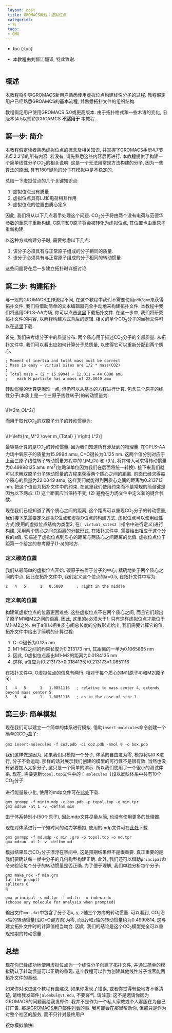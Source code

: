 ```yaml
---
 layout: post
 title: GROMACS教程：虚拟位点
 categories:
 - 科
 tags:
 - GMX
---
```


* toc
{:toc}


<ul class="incremental">
<li>本教程由刘恒江翻译, 特此致谢.</li>
</ul>

<figure>
<img src="/GMX/GMXtut-7_CO2_CPK_2.png" alt="" />
</figure>

## 概述

<p>本教程将引导GROMACS新用户熟悉使用虚拟位点构建线性分子的过程. 教程假定用户已经熟悉GROAMCS的基本流程, 并熟悉拓扑文件的组织结构.</p>

<p>教程假定用户使用GROMACS 5.0或更高版本. 由于拓扑格式和一些术语的变化, 旧版本(4.5以前)的GROAMCS <strong>不适用于</strong> 本教程.</p>

## 第一步: 简介

<p>本教程假定读者熟悉虚拟位点的概念及相关知识, 并掌握了GROMACS手册4.7节和5.2.2节的所有内容. 若没有, 请先熟悉这些内容后再进行. 本教程提供了构建一个简单线性分子CO<sub>2</sub>的相关说明. 这是一个无法用常规方法构建的分子, 因为一些算法的原因, 具有180°键角的分子在模拟中是不稳定的.</p>

<p>总结一下虚拟位点的几个关键知识点:</p>

<ol class="incremental">
<li>虚拟位点没有质量</li>
<li>虚拟位点具有LJ和电荷相互作用</li>
<li>虚拟位点的位置由质心定义</li>
</ol>

<p>因此, 我们将从以下几点着手处理这个问题. CO<sub>2</sub>分子将由两个没有电荷与范德华参数的重原子重新构建, C原子和O原子将会被转化为虚拟位点, 其位置也由重原子重新构建.</p>

<p>以这种方式构建分子时, 需要考虑以下几点:</p>

<ol class="incremental">
<li>该分子必须具有与正常原子组成的分子相同的质量.</li>
<li>该分子必须具有与正常原子组成的分子相同的转动惯量.</li>
</ol>

<p>这些问题将在后一步建立拓扑时详细讨论.</p>

## 第二步: 构建拓扑

<p>与一般的GROMACS工作流程不同, 在这个教程中我们不需要使用<code>pdb2gmx</code>来获得拓扑文件. 我们将借助简单的文本编辑器完全手动地来构建拓扑文件. 本教程中我们将选用OPLS-AA力场, 你可以点击<a href="GMXtut-7_topol.top">这里</a>下载拓扑文件. 在这一步中, 我们将研究拓扑文件的内容, 以解释构建方式背后的逻辑. 相关的单个CO<sub>2</sub>分子的坐标文件可以在<a href="GMXtut-7_co2.pdb">这里</a>下载.</p>

<p>首先, 我们来考虑分子中的质量分布. 两个质心用于描述CO<sub>2</sub>分子的全部质量. 从拓扑文件中, 我们可以看出应如何计算分子总质量, 以使得它可以重新分配到两个质心.</p>

<pre><code>; Moment of inertia and total mass must be correct
; Mass is easy - virtual sites are 1/2 * mass(CO2)
;
; Total mass = (2 * 15.9994) + 12.011 = 44.0098 amu
;    each M particle has a mass of 22.0049 amu
</code></pre>

<p>转动惯量的计算更困难一点, 但仍可以从基本的方程进行计算. 包含三个原子的线性分子(本质上是一个三原子线性转子)的转动惯量为:</p>

<figure>
<img src="/GMX/GMXtut-7_triatomic_full.png" alt="" />
</figure>

<p><span class="math">\[I=2m_OL^2\]</span></p>

<p>而用于取代CO<sub>2</sub>的双原子分子的转动惯量为:</p>

<figure>
<img src="/GMX/GMXtut-7_diatomic_full.png" alt="" />
</figure>

<p><span class="math">\[I=\left({m_M^2 \over m_{Total} } \right) L^2\]</span></p>

<p>最容易计算的是CO<sub>2</sub>的转动惯量, 因为我们知道所有涉及到的物理量. 在OPLS-AA力场中氧原子的质量为15.9994 amu, C=O键长为0.125 nm. 这两个值分别对应于上面三原子线性转子转动惯量方程中的 <span class="math">\(M_O\)</span> 和 <span class="math">\(L\)</span>, 将其带入可求得转动惯量为0.49998125 amu nm<sup>2</sup>(忽略SI单位因为我们在后面将统一转换). 接下来我们就可以求解双原子分子转动惯量的方程来获得两个质心之间的距离. 前面已经求得每个质心的质量为22.0049 amu, 这样我们就能得到两质心之间的距离为0.213713 nm. 把这个值设为拓扑文件中的约束. 在这里我们使用约束而不是常规的简谐键是因为以下两点: (1) 这个距离应当保持不变; (2) 避免在力场文件中定义新的键合参数.</p>

<p>现在我们已经知道了两个质心之间的距离, 这个距离可以重现CO<sub>2</sub>分子的转动惯量, 我们接下来需要定义虚拟C位点和虚拟O位点的构建方式. 虚拟位点可以使用线性方式(使用的虚拟位点结构为类型2, 在<code>[ virtual_sites2 ]</code>指令中进行定义)进行构建, 采用两个质心之间总距离的分数形式. 在拓扑文件中, 需要给出相应于这个分数的a值, 它描述了虚拟位点到质心的距离与两质心之间距离的比值. 虚拟位点位于距第一个给定的参考原子(1-a)的地方.</p>

### 定义碳的位置

<p>我们从最简单的虚拟位点开始. 碳原子被置于分子的中心, 精确地处于两个质心之间的中点. 因此在拓扑文件中, 我们定义这个位点的a=0.5, 在拓扑文件中写为:</p>

<pre><code>2   4   5      1   0.5000      ; right in the middle
</code></pre>

### 定义氧的位置

<p>构建氧虚拟位点的位置更困难些. 这些虚拟位点不在两个质心之间, 而且它们超出了原子M1和M2之间的距离. 因此, 这里的a必须大于1, 只有这样虚拟位点才能位于M1-M2之外. 由于a值以相关质心间总长度的分数形式给出, 我们需要计算它的值, 拓扑文件中给出了简明的计算过程:</p>

<ol class="incremental">
<li>C=O键长为0.125 nm</li>
<li>M1-M2之间的约束长度为0.213173 nm, 其距离的一半为0.1065865 nm</li>
<li>因此, O虚拟位点超出M1-M2的距离为0.0184135 nm</li>
<li>这样, a值应为(0.213173+0.0184135)/0.213173=1.0851116</li>
</ol>

<p>在拓扑文件中, O虚拟位点的信息有两行, 相对于每个质心的M1(原子4)和M2(原子5):</p>

<pre><code>1   4   5      1   1.0851116   ; relative to mass center 4, extends beyond mass center 5
3   5   4      1   1.0851116   ; as in the case of site 1
</code></pre>

## 第三步: 简单模拟

<p>现在我们可以建立一个简单的体系进行模拟. 借助<code>insert-molecules</code>命令创建一个简单的CO<sub>2</sub>盒子:</p>

<p><code>gmx insert-molecules -f co2.pdb -ci co2.pdb -nmol 9 -o box.pdb</code></p>

<p>我们这样做是因为, 如果我们只模拟一个分子, 体系的自由度为零, 模拟将以0 K进行, 分子不会运动. 那样的话对展示我们创建的模型的可行性不是很有效. 当然也没有必要加入太多分子, 这只是一个简单的演示. 所以我们使用了一个很小的测试体系. 现在, 需要更新<code>topol.top</code>文件中的 <code>[ molecules ]</code>段以反映体系中共有10个CO<sub>2</sub>分子.</p>

<p>进行能量最小化, 使用的mdp文件可在<a href="GMXtut-7_minim.mdp">此处</a>下载.</p>

<pre><code>gmx grompp -f minim.mdp -c box.pdb -p topol.top -o min.tpr
gmx mdrun -nt 1 -v -deffnm min
</code></pre>

<p>由于体系特别小(50个原子), 因此mdp文件尽量从简, 也没有使用更多的处理器.</p>

<p>现在对体系进行一个短时间的动力学模拟, 使用的mdp文件可在<a href="GMXtut-7_md.mdp">此处</a>下载.</p>

<pre><code>gmx gormpp -f md.mdp -c min .gro -p topol.top -o md.tpr
gmx mdrun -nt 1 -v -deffnm md
</code></pre>

<p>模拟结果显示CO<sub>2</sub>分子漂浮在空间中, 这是预期结果但不是很重要. 真正重要的是我们要确认每一帧中分子的几何构型构建正确. 此外, 我们还可以借助<code>principal</code>命令来验证每个分子的转动惯量是否正确. 为了便于理解, 我们单独分析每个分子:</p>

<pre><code>gmx make_ndx -f min.gro
(at the prompt)
spliters 0
q

gmx principal -s md.tpr -f md.trr -n index.ndx
(choose any molecule for analysis when prompted)
</code></pre>

<p>输出文件<code>moi.dat</code>中包含了分子沿x, y, z轴三个方向的转动惯量. 可以看到, CO<sub>2</sub>沿x轴的转动惯量(沿C=O键方向)为零, 而沿y和z轴的转动惯量约为0.4999814, 这与建立拓扑文件时的计算值相当吻合. 因此, 我们的结论是这个CO<sub>2</sub>模型完全可以重现预期的转动惯量.</p>

## 总结

<p>现在你已经成功地使用虚拟位点为一个线性分子创建了拓扑文件, 并通过简单的模拟确认了转动惯量可以正确的重现. 这个教程可以作为创建其他线性分子或官能团拓扑文件的基础.</p>

<p>如果你对改进这个教程有些建议, 如果你发现了错误, 或者你觉得有些地方不够清楚, 请给我发邮件<code>jalemkul@vt.edu</code>, 不要客气. 请注意: 这不是邀请你因为GROMACS的问题而给我发邮件. 我并不是作为一个私人家教或个人客服在为自己打广告. 那是<a href="http://lists.gromacs.org/mailman/listinfo/gmx-users">GROMACS用户邮件列表</a>的事. 我可能会在那里帮助你, 但那只是作为对整个社区的服务, 而不只针对最终用户.</p>

<p>祝你模拟愉快!</p>
